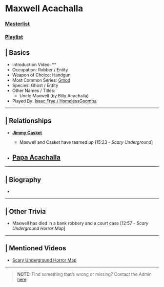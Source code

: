 # Maxwell Acachalla  
### [Masterlist]()
### [Playlist]()

## | Basics  
- Introduction Video: **  
- Occupation: Robber / Entity  
- Weapon of Choice: Handgun  
- Most Common Series: [Gmod](6.Series/Gmod.md)  
- Species: Ghost / Entity
- Other Names / Titles:   
  - Uncle Maxwell \(by Billy Acachalla)  
- Played By: [Isaac Frye / HomelessGoomba](3.Siblings/3.4.Isaac-Frye-HomelessGoomba.md)  

----

## | Relationships  
- [**Jimmy Casket**](5.Characters/Jimmy_Casket.md)  
  - Maxwell and Casket have teamed up \[15:23 - *Scary Underground*]

- [**Papa Acachalla**](5.Characters/Papa_Acachalla.md)
  - 

----

## | Biography  
- 

----

## | Other Trivia  
- Maxwell has died in a bank robbery and a court case \[12:57 - *Scary Underground Horror Map*]

----

## | Mentioned Videos
- [Scary Underground Horror Map](https://youtu.be/Hd_KT6KbnHI)

----

> **NOTE:** Find something that’s wrong or missing? Contact the Admin [here](../chapter_2.md)!